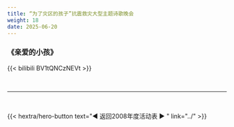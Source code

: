 ```yaml
---
title: “为了灾区的孩子”抗震救灾大型主题诗歌晚会
weight: 18
date: 2025-06-20
---
```


### 《亲爱的小孩》

{{< bilibili BV1tQNCzNEVt >}}



<br>
<hr>
<br>

{{< hextra/hero-button text="◀ 返回2008年度活动表 ▶ " link="../" >}}